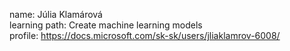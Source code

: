 name: Júlia Klamárová <br/>
learning path: Create machine learning models <br/>
profile: https://docs.microsoft.com/sk-sk/users/jliaklamrov-6008/ <br/>
